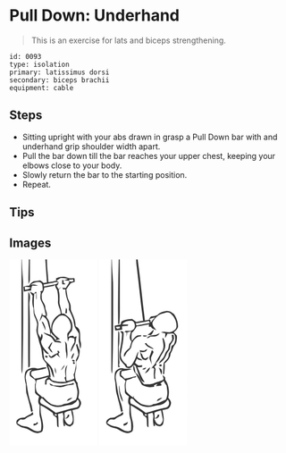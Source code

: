 # Pull Down: Underhand
> This is an exercise for lats and biceps strengthening.

``` 
id: 0093 
type: isolation 
primary: latissimus dorsi 
secondary: biceps brachii 
equipment: cable 
``` 

## Steps

 - Sitting upright with your abs drawn in grasp a Pull Down bar with and underhand grip shoulder width apart.
 - Pull the bar down till the bar reaches your upper chest, keeping your elbows close to your body.
 - Slowly return the bar to the starting position.
 - Repeat.

## Tips


## Images

<svg width="118pt" height="250pt" viewBox="0 0 118 250" xmlns="http://www.w3.org/2000/svg"><g fill="#FFF"><path d="M0 0h16.34c-.24 47.65-.02 95.3-.13 142.95 0 3.5-.2 7.08.83 10.47.89-5.75.62-11.58.83-17.38.82-30.67.68-61.35.55-92.03-.71-6.32.53-12.67-.38-18.96-.72-8.33-.92-16.7-1.29-25.05h9.42c-.1 10.92-.98 21.86-.4 32.76.96-1.78 1.8-3.7 1.72-5.77.05-9-.02-17.99 0-26.99h20.79c.66 10.34 1.46 20.67 2.18 31.01-1.53.21-3.07.43-4.6.65-1.51-1.3-2.91-2.93-4.88-3.5-2.77.41-5.48 1.3-8.32 1.14-2.42 1.39-4.77 3.12-5.83 5.81-2.72.17-5.4.7-7.99 1.55.15 2.15.3 4.31.46 6.46 3.25-.64 6.5-1.49 9.84-1.36.12-2.34.39-4.69 1.61-6.74 2.61.21 5.22.35 7.84.3-3.28-1.42-6.92-2.85-10.41-.86 3.35-2.86 7.83-4.62 12.25-4.15 5.05 1.3 4.12 7.58 4.19 11.59-1.09.34-2.18.68-3.27 1.03.23.4.68 1.21.9 1.62-.64 2.92-.96 5.97-.38 8.93 1.01 3.75 3.75 6.79 4.61 10.59.86 3.86 2.01 7.65 2.55 11.57l-4.64-1.08c-.05-1.04-.11-2.07-.16-3.1-1.21 3.94-2.76 7.78-3.8 11.78 1.63-2.27 2.88-4.78 4.01-7.33 3.59 1.82 6.35 5.11 7.25 9.06 1.09 5.36 3.67 10.55 2.86 16.15-2.97-1.06-5.9-2.24-8.94-3.07 3 3.08 7.29 4.15 10.73 6.56 1.77 1.98 3.11 4.29 4.65 6.44 2.94.17 5.86.56 8.78.87-1.43-3.56-5.74-2.48-8.67-2.87 2.22-.74 4.46-1.44 6.72-2.06-3.71-2.82-7.45-5.89-9.97-9.85-1.43-6.31 1-13.21 5.54-17.71 1.99-2.12 4.35-4.55 7.55-4.19 4.19-.17 7.58 3.04 9.32 6.58 1.69 3.54 3.13 7.65 1.89 11.57-.78 2.45-3 3.98-4.32 6.11-.42 3.6.36 7.19.92 10.74.92-1.75.57-5.09 3.2-5.17 1.82-.18 3.54.59 5.28 1.01 0 1.72.06 3.45.18 5.17-2.34 4.07-4.92 8.21-5.27 13.03 2.44-2.84 3.58-6.46 5.46-9.64 2.12-3.49 1.46-7.79 2.78-11.57-1.29.51-2.59.99-3.9 1.45l.04-1.57c-2.64-.69-5.25-.32-7.4 1.45-.06-3.66 2.65-5.89 4.67-8.51 1.84-5.61.92-12.3-2.93-16.89-2.03-2.57-4.83-4.34-7.41-6.31-.75 0-2.27.02-3.02.02-.49-4.72-2.18-9.18-3.13-13.79-.21-5.54.63-11.15-.84-16.59-.8-2.48 2.09-3.8 3.28-5.56a222.98 222.98 0 0 0-3.7 3.2c-.91-1.56-1.82-3.13-2.7-4.71 2-.88 2.33-2.87 2.63-4.77-.85-.73-1.69-1.47-2.53-2.21 1.78-1.12 3.56-2.21 5.35-3.29 3.33.12 6.71.15 9.91 1.16-1.76.6-3.54 1.18-5.32 1.75 2.34.29 4.69.41 7.01.84.26 3.6-2.97 6.12-4.27 9.24-1.7.67-3.35.23-4.99-.34.33.95.75 1.85 1.25 2.72.94.17 1.87-.31 2.81-.41.03 5.98 1.4 11.88 3.7 17.38 1.36 3.16 1.65 6.64.99 10.01 2.03 4.28 4.25 8.49 5.71 13.01.97 3.35 1.19 6.86 2.15 10.2 1.49 3.35 4.58 5.85 5.56 9.46.36 3.56-.62 7.15-.04 10.7.92 3.22 1.44 6.52 1.71 9.86 1.24-3.1 1.7-6.46.71-9.68-1.42-5.47.24-11.37-1.92-16.69-.86-2.18-3.03-3.32-4.85-4.58.12-7-2.74-13.51-5.57-19.75-1.57-3.05-.45-6.61-1.56-9.79-.76-3.54-3.18-6.47-3.79-10.05-.64-3.3-.97-6.65-1.5-9.97 1.95-2.65 3.7-5.44 5.71-8.05 1.76-.78 3.65-1.23 5.5-1.79-.07-1.58-.07-3.17-.31-4.73-1.38-.81-3.02-.25-4.51-.25-2.87.6-5.43-1.12-8.14-1.73-4.14-.79-8.45.1-12.2 1.94.11.78.33 2.33.43 3.1-3.48.94-7.03 1.62-10.6 2.09-.45-10.23-2.07-20.4-1.98-30.64H118v250H0V0m70.89 27.84v5.4c1.53.19 3.1.34 4.58-.2-.68-.43-2.06-1.28-2.74-1.71l.12-3.38c-.49-.03-1.47-.08-1.96-.11M27.6 43.07c.75 2.2 2.42 3.84 3.57 5.81-.45 5.61-.97 11.47 1.26 16.82.06 4.34-.04 8.96 2.28 12.82 1.1 2.78 2.28 5.59 2.67 8.57-.19 2.28-.8 4.51-1 6.8-.56 4.3 1.62 8.24 2.5 12.33.72 3.68 1.75 7.29 3.06 10.8 1.62 4.19 1.38 8.74 2.29 13.09.09 4.11 3.5 6.8 5.65 9.95.04.7.1 2.1.13 2.81 1.77 4.01 3.25 8.24 3.07 12.69-6.4 1.47-12.62 3.9-19.19 4.54-1.31-1.72-2.72-3.39-4.46-4.7-.08-1.11-.16-2.22-.23-3.33l1.19-1.91c6.26-1.49 12.83-1.74 18.9-3.96.12-.25.36-.74.48-.98-3.77-.89-7.92 1.16-11.86 1.46-5.57-2.13-13.21-1.07-16.52 4.37-1.51 5.53-.89 11.4.82 16.83-.12 3.79.14 7.59.53 11.37 2.62 8.43 4.78 17.04 6.57 25.69.53-.31 1.58-.93 2.11-1.24-.93-3.24-.95-6.7-2.27-9.82-4.13-10.85-5.08-22.47-7.1-33.81-.55-3.38.5-6.9 2.45-9.65 1.31-1.98 3.96-1.9 5.99-2.54-3.12 1.68-3.82 5.26-2.86 8.46 1.9 1.96 4.38 3.19 6.41 5 1.59 1.77 1.64 4.39.28 6.32-.01 3.69-.02 7.38.07 11.07.97 2.45 3.58 3.59 5.49 5.18-.87 3.78-2.41 8.45.71 11.64.23 5.66-.94 11.47.76 16.99 1.53 5.6 2.23 11.81.91 17.44-5.15 2.53-10.42-.73-14.68-3.49-3.05-2.23-6.97-2.09-10.48-3.03-2.43-.76-4.52-2.28-6.63-3.64 1.14-2.04 2.6-3.9 4.57-5.21 2.28.3 4.99 1.21 6.79-.76 2.98-2.66 7.02-3.45 10.28-5.64-.2-.81-.58-2.43-.78-3.24-.94.89-1.86 1.81-2.76 2.75-2.82 1.21-5.42 2.82-7.99 4.48-2.57.59-5.46.05-7.78 1.52-1.86 1.12-3.78 2.87-3.42 5.28-.36 2.68 2.64 3.76 4.38 5.08 3.49 2.55 8.16 1.95 11.73 4.25 3.89 2.21 7.96 4.77 12.55 4.9 2.51-.52 6.66-.91 6.8-4.23 2.19-9.17-2.94-17.9-2.96-27.01-.04-2-.24-4 .01-5.99 5.7 2.4 10.59 6.27 15.67 9.72 1.28.67 1 2.37 1.46 3.55 1.42 1.1 3.01 1.99 4.34 3.22.6 2.44.44 4.99.59 7.49.21 1.97-.37 4.7 2.14 5.4-.36-5.92-.01-11.89-.81-17.78 2.05-.63 4.11-1.24 6.19-1.79.8 2.3 1.49 4.71.96 7.15-.7 3.67.07 7.34.7 10.95l2-.78c-1.68-3.74-.61-2.9.59-1.02 1.8.88 3.65 1.66 5.51 2.41 2.1-1.23 4.71-2.55 4.91-5.32.73-5.63-.03-11.38-1.65-16.78 2.46-.59 4.96-.98 7.37-1.75 2.54-1.19 3.6-4.05 4.29-6.58.74-3.27-1.63-5.91-3.61-8.16.85-4.54 1.61-9.37.06-13.85-.75-2.03-.9-4.19-.97-6.34-2.68-2.54-3.25-6.35-3.51-9.85-.31-3.76 1.77-7.21 1.66-10.96-.02-2.58-.05-5.16.04-7.74 3.65-4.35 4.6-9.91 4.6-15.42-1.78-2.57-2.42-5.65-3.48-8.53-.35.4-1.05 1.21-1.4 1.61.97 4.35 2.61 8.56 3.16 13.02-1.16 2.4-2.29 4.82-3.38 7.25.4 3.24.25 6.54-.44 9.73-.71 3.29-.83 6.82-2.67 9.75.38 1.68.7 3.38.98 5.08-3.17 2-6.79 3.33-10.58 3.19-.56-7.02-1.33-14.31 1.24-21.04-4.23 3.92-2.99 10.41-2.4 15.53-.36.33-1.08 1-1.45 1.34.57 1.89 1.21 3.77 1.82 5.66-6.26.51-12.72-.14-18.66-2.22-1.33-1.58-2.53-3.26-3.91-4.8.71.43 1.42.87 2.12 1.33-.38-5.45-.89-10.99-3.35-15.96 5.07 4.03 3.84 11.45 8.09 16.02-.29-3.36-.98-6.69-1.8-9.96-1.44-6.18-7.51-9.44-11.08-14.21-1.53-4.27-1.15-8.99-1.94-13.42 2.2 2.41 3.9 6.38 7.85 5.77-4.35-5-10.07-9.92-10.72-16.95 1.53-2.9 3.75-7.73.79-10.28-.47 1.91-.87 3.84-1.3 5.78-1.19-2.13-2.55-4.2-3.37-6.51-.88-4.41.35-8.87.35-13.3-.92-4.76-3.6-8.95-5.19-13.5-1.19-8.71-1.07-17.53-.34-26.28.68-.18 2.05-.55 2.73-.73-.29 3.01-.67 6.16.32 9.09.21-3.47-.05-6.94-.07-10.4-.33-.05-1-.14-1.33-.18-.64.78-1.32 1.53-2.04 2.24-1.83-.86-3.55-1.93-5.37-2.82m-2.12.71c-.31 9.4-.23 18.8-.24 28.2.09 24.38-.2 48.75.14 73.12 2.77-.52 1.92-3.27 2.14-5.14-.25-26.67.53-53.35-.73-80 .04-5.32 2.54-11.72-1.31-16.18m49.58 28.67c.54-.04 1.64-.12 2.19-.17-.19-2.44.84-5.39-1.29-7.25-.46 2.45-.7 4.94-.9 7.42M43.3 83.33c1.49 4.04 3.83 7.74 4.82 11.97 1-3.89-1.06-7.41-2.67-10.79-.72-.4-1.43-.79-2.15-1.18m31.14 26.47c1.68 4.99.43 10.33 1.75 15.37.61 2.73.45 5.54.59 8.31 2.25-6.04.64-12.36.4-18.58.11-2.13-1.41-3.65-2.74-5.1m-22.77 8.83c2.31 1.97 3.35 5.4 6.41 6.39-.99-2.15-2.27-4.16-3.75-6.01 1.05-2.8 2.84-5.3 3.39-8.28-2.74 2.04-3.8 5.43-6.05 7.9m12.52 4.44c.92.82 1.14 1.74.65 2.76-3.34.83-5.98 2.99-8.78 4.87-1.1-.96-2.2-1.91-3.34-2.82.34 2.26 1.76 4.68 4.42 4.32 2.57-.7 4.53-2.71 6.43-4.47 1.52 1.49 3.09 2.93 4.77 4.24-1.24-2.24-4.12-5.19-.82-7.15-.6-.77-1.2-1.55-1.8-2.32-.38.14-1.15.43-1.53.57m19.02 8.39l.44 2.62c1.45-2.68 3.01-5.41 3.3-8.51-2.13 1.29-2.67 3.82-3.74 5.89m-35.06-1.96c-1.41 1.64 2.66 3.53 3.27 1.6-.05-1.48-2.07-2.34-3.27-1.6m36.27 5.62c-.82 1.7 3.04 2.92 3.38 1.13-.43-1.24-2.3-1.99-3.38-1.13m1.13 2.99c-.87 1.22 1.11 3.1 2.15 1.84.84-1.22-1.11-3.08-2.15-1.84M69.1 149.08c2.3-2.07 4.43-4.49 5.21-7.55-2.18 2.17-3.73 4.87-5.21 7.55m-8.08-4.02c-.24 2.93.45 5.81 1.73 8.44.04-2.91-.31-5.85-1.73-8.44m-23.76 73.17c-.39.52-1.16 1.57-1.55 2.09-1.02.08-2.04.17-3.05.26-.08.57-.23 1.71-.3 2.29 2.61.68 4.4-1.28 6.16-2.85-.32-.45-.95-1.34-1.26-1.79z"/><path d="M80.16 27.25c1.79-.18 3.57-.38 5.35-.61.13.63.38 1.9.5 2.54-2.26.39-5.94 1.86-5.85-1.93zM54.89 31.91c3.6-.09 6.99-2.35 10.6-1.14-1.28 2.45-4.18 2.65-6.57 3.24-4.24.76-8.45 1.63-12.69 2.33l-.15-2.81c2.95-.47 5.91-.9 8.81-1.62zM46.67 37.85c4.16-.74 8.35-1.37 12.5-2.18.52-.41 1.54-1.22 2.05-1.63.08 2.72 1.72 4.84 2.9 7.13 1.18 4.81 1.4 9.82 1.14 14.76-.7 6.02 3.72 11.08 3.71 17.04C60.6 76.51 54.98 85.87 56.39 95c-1.31-3.23-2.02-6.65-2.62-10.07-.4-3.06-2.58-5.38-4.11-7.93 2.58-4.42-1.67-8.52-1.41-13.02-.28-4.76-5.07-8.06-4.84-12.96.14-1.92-.54-4.12.71-5.8 1.49-2.21 2.77-4.6 2.55-7.37zM20.61 36.48c2.66.28 5.35.53 7.92 1.28-1.89 2.2-4.73 3.08-7.56 2.84l-.36-4.12zM55.74 98.01c2.09 3.05 5.02 5.35 7.42 8.12-.3.53-.92 1.59-1.22 2.11-1.9-2.77-3.86-5.62-6.9-7.26.24-.99.47-1.98.7-2.97zM36.74 162c5.17-1.34 10.33-2.72 15.49-4.08-1.31 1.43-2.84 2.66-3.99 4.23-.32 1.95-.28 3.93-.35 5.9.48 0 1.42 0 1.89.01.1-1.95.13-3.91.45-5.84 1.11-.47 2.29-.71 3.45-1 1.78 1.74 3.88 3.08 6.21 3.99 5.31.92 10.78 1.81 16.14.75 3.6-1.09 7.13-2.39 10.83-3.12.8 1.47 1.65 2.92 2.57 4.33.36 3.96 2.28 7.69 1.97 11.72-.23 3.32-.44 6.77-2.26 9.67-3.27.96-6.18 2.78-9.27 4.15-2.33 1.07-5.05.62-7.35 1.79-5 2.97-11.12 1.35-16.29-.31-4.09-2.54-7.58-5.99-10.78-9.57-.37.08-1.11.23-1.47.31-2.27-2.64-5.68-4.17-7.39-7.31-1.84-5.06-1.64-10.59.15-15.62m17.03 4.34c.66 1.17.91 3.02 2.64 2.96 4.6.32 8.81 2.98 13.48 2.08 3.91-.09 7.22-2.76 11.14-2.63 1.9-.07 3.77-.44 5.62-.9l-.52-2.17c-4.43 2.19-9.48 2.05-14.18 3.28-4.21 1.2-8.59.35-12.88.22a22.372 22.372 0 0 0-5.3-2.84m23.44 23.92c2.77-.86 5.36-2.35 7.27-4.57-2.91.59-6.23 1.4-7.27 4.57z"/><path d="M43.57 194.15c-3.2-1.4-2.84-6.42.04-8.03 2.79 1.96 4.49 5.09 7.49 6.79 3.86 3.33 8.88 4.97 13.92 5.26 5.64-.02 10.93-2.37 16.53-2.79 3.14-.17 5.48-2.41 7.98-4.02.68-1.11 1.38-2.2 2.1-3.29 3.65 3.14 2.58 10.34-2.58 10.95-9.12 1.46-17.67 5.12-26.67 7.05-5.81-4.63-12.12-8.69-18.81-11.92zM73.98 205.93c2.78-1.61 5.86-2.68 9.03-3.2.32 5.72 4.46 12.16.43 17.34-.76 1.87-2.79 2.04-4.48 1.47-2.76-1.73-4.36-4.78-5.03-7.89 3.27.51 6.68-1.44 6.51-5-.45-.1-1.36-.29-1.82-.38-.63 2.36-1.64 4.63-4.3 5.22-.18-2.52-.44-5.04-.34-7.56zM61.06 207.92c1.01-1.04 3.34.31 2.5 1.68-.97.98-3.3-.38-2.5-1.68z"/></g><g fill="#333"><path d="M16.34 0h.41c.37 8.35.57 16.72 1.29 25.05.91 6.29-.33 12.64.38 18.96.13 30.68.27 61.36-.55 92.03-.21 5.8.06 11.63-.83 17.38-1.03-3.39-.83-6.97-.83-10.47.11-47.65-.11-95.3.13-142.95zM26.17 0h1.32c-.02 9 .05 17.99 0 26.99.08 2.07-.76 3.99-1.72 5.77-.58-10.9.3-21.84.4-32.76z"/><path d="M48.28 0h2.11c-.09 10.24 1.53 20.41 1.98 30.64 3.57-.47 7.12-1.15 10.6-2.09-.1-.77-.32-2.32-.43-3.1 3.75-1.84 8.06-2.73 12.2-1.94 2.71.61 5.27 2.33 8.14 1.73 1.49 0 3.13-.56 4.51.25.24 1.56.24 3.15.31 4.73-1.85.56-3.74 1.01-5.5 1.79-2.01 2.61-3.76 5.4-5.71 8.05.53 3.32.86 6.67 1.5 9.97.61 3.58 3.03 6.51 3.79 10.05 1.11 3.18-.01 6.74 1.56 9.79 2.83 6.24 5.69 12.75 5.57 19.75 1.82 1.26 3.99 2.4 4.85 4.58 2.16 5.32.5 11.22 1.92 16.69.99 3.22.53 6.58-.71 9.68-.27-3.34-.79-6.64-1.71-9.86-.58-3.55.4-7.14.04-10.7-.98-3.61-4.07-6.11-5.56-9.46-.96-3.34-1.18-6.85-2.15-10.2-1.46-4.52-3.68-8.73-5.71-13.01.66-3.37.37-6.85-.99-10.01-2.3-5.5-3.67-11.4-3.7-17.38-.94.1-1.87.58-2.81.41-.5-.87-.92-1.77-1.25-2.72 1.64.57 3.29 1.01 4.99.34 1.3-3.12 4.53-5.64 4.27-9.24-2.32-.43-4.67-.55-7.01-.84 1.78-.57 3.56-1.15 5.32-1.75-3.2-1.01-6.58-1.04-9.91-1.16-1.79 1.08-3.57 2.17-5.35 3.29.84.74 1.68 1.48 2.53 2.21-.3 1.9-.63 3.89-2.63 4.77.88 1.58 1.79 3.15 2.7 4.71 1.23-1.08 2.45-2.15 3.7-3.2-1.19 1.76-4.08 3.08-3.28 5.56 1.47 5.44.63 11.05.84 16.59.95 4.61 2.64 9.07 3.13 13.79.75 0 2.27-.02 3.02-.02 2.58 1.97 5.38 3.74 7.41 6.31 3.85 4.59 4.77 11.28 2.93 16.89-2.02 2.62-4.73 4.85-4.67 8.51 2.15-1.77 4.76-2.14 7.4-1.45l-.04 1.57c1.31-.46 2.61-.94 3.9-1.45-1.32 3.78-.66 8.08-2.78 11.57-1.88 3.18-3.02 6.8-5.46 9.64.35-4.82 2.93-8.96 5.27-13.03-.12-1.72-.18-3.45-.18-5.17-1.74-.42-3.46-1.19-5.28-1.01-2.63.08-2.28 3.42-3.2 5.17-.56-3.55-1.34-7.14-.92-10.74 1.32-2.13 3.54-3.66 4.32-6.11 1.24-3.92-.2-8.03-1.89-11.57-1.74-3.54-5.13-6.75-9.32-6.58-3.2-.36-5.56 2.07-7.55 4.19-4.54 4.5-6.97 11.4-5.54 17.71 2.52 3.96 6.26 7.03 9.97 9.85-2.26.62-4.5 1.32-6.72 2.06 2.93.39 7.24-.69 8.67 2.87-2.92-.31-5.84-.7-8.78-.87-1.54-2.15-2.88-4.46-4.65-6.44-3.44-2.41-7.73-3.48-10.73-6.56 3.04.83 5.97 2.01 8.94 3.07.81-5.6-1.77-10.79-2.86-16.15-.9-3.95-3.66-7.24-7.25-9.06-1.13 2.55-2.38 5.06-4.01 7.33 1.04-4 2.59-7.84 3.8-11.78.05 1.03.11 2.06.16 3.1l4.64 1.08c-.54-3.92-1.69-7.71-2.55-11.57-.86-3.8-3.6-6.84-4.61-10.59-.58-2.96-.26-6.01.38-8.93-.22-.41-.67-1.22-.9-1.62 1.09-.35 2.18-.69 3.27-1.03-.07-4.01.86-10.29-4.19-11.59-4.42-.47-8.9 1.29-12.25 4.15 3.49-1.99 7.13-.56 10.41.86-2.62.05-5.23-.09-7.84-.3-1.22 2.05-1.49 4.4-1.61 6.74-3.34-.13-6.59.72-9.84 1.36-.16-2.15-.31-4.31-.46-6.46 2.59-.85 5.27-1.38 7.99-1.55 1.06-2.69 3.41-4.42 5.83-5.81 2.84.16 5.55-.73 8.32-1.14 1.97.57 3.37 2.2 4.88 3.5 1.53-.22 3.07-.44 4.6-.65-.72-10.34-1.52-20.67-2.18-31.01m31.88 27.25c-.09 3.79 3.59 2.32 5.85 1.93-.12-.64-.37-1.91-.5-2.54-1.78.23-3.56.43-5.35.61m-25.27 4.66c-2.9.72-5.86 1.15-8.81 1.62l.15 2.81c4.24-.7 8.45-1.57 12.69-2.33 2.39-.59 5.29-.79 6.57-3.24-3.61-1.21-7 1.05-10.6 1.14m-8.22 5.94c.22 2.77-1.06 5.16-2.55 7.37-1.25 1.68-.57 3.88-.71 5.8-.23 4.9 4.56 8.2 4.84 12.96-.26 4.5 3.99 8.6 1.41 13.02 1.53 2.55 3.71 4.87 4.11 7.93.6 3.42 1.31 6.84 2.62 10.07-1.41-9.13 4.21-18.49 12.58-22.03.01-5.96-4.41-11.02-3.71-17.04.26-4.94.04-9.95-1.14-14.76-1.18-2.29-2.82-4.41-2.9-7.13-.51.41-1.53 1.22-2.05 1.63-4.15.81-8.34 1.44-12.5 2.18m-26.06-1.37l.36 4.12c2.83.24 5.67-.64 7.56-2.84-2.57-.75-5.26-1-7.92-1.28m35.13 61.53c-.23.99-.46 1.98-.7 2.97 3.04 1.64 5 4.49 6.9 7.26.3-.52.92-1.58 1.22-2.11-2.4-2.77-5.33-5.07-7.42-8.12z"/><path d="M70.89 27.84c.49.03 1.47.08 1.96.11l-.12 3.38c.68.43 2.06 1.28 2.74 1.71-1.48.54-3.05.39-4.58.2v-5.4zM27.6 43.07c1.82.89 3.54 1.96 5.37 2.82.72-.71 1.4-1.46 2.04-2.24.33.04 1 .13 1.33.18.02 3.46.28 6.93.07 10.4-.99-2.93-.61-6.08-.32-9.09-.68.18-2.05.55-2.73.73-.73 8.75-.85 17.57.34 26.28 1.59 4.55 4.27 8.74 5.19 13.5 0 4.43-1.23 8.89-.35 13.3.82 2.31 2.18 4.38 3.37 6.51.43-1.94.83-3.87 1.3-5.78 2.96 2.55.74 7.38-.79 10.28.65 7.03 6.37 11.95 10.72 16.95-3.95.61-5.65-3.36-7.85-5.77.79 4.43.41 9.15 1.94 13.42 3.57 4.77 9.64 8.03 11.08 14.21.82 3.27 1.51 6.6 1.8 9.96-4.25-4.57-3.02-11.99-8.09-16.02 2.46 4.97 2.97 10.51 3.35 15.96-.7-.46-1.41-.9-2.12-1.33 1.38 1.54 2.58 3.22 3.91 4.8 5.94 2.08 12.4 2.73 18.66 2.22-.61-1.89-1.25-3.77-1.82-5.66.37-.34 1.09-1.01 1.45-1.34-.59-5.12-1.83-11.61 2.4-15.53-2.57 6.73-1.8 14.02-1.24 21.04 3.79.14 7.41-1.19 10.58-3.19-.28-1.7-.6-3.4-.98-5.08 1.84-2.93 1.96-6.46 2.67-9.75.69-3.19.84-6.49.44-9.73 1.09-2.43 2.22-4.85 3.38-7.25-.55-4.46-2.19-8.67-3.16-13.02.35-.4 1.05-1.21 1.4-1.61 1.06 2.88 1.7 5.96 3.48 8.53 0 5.51-.95 11.07-4.6 15.42-.09 2.58-.06 5.16-.04 7.74.11 3.75-1.97 7.2-1.66 10.96.26 3.5.83 7.31 3.51 9.85.07 2.15.22 4.31.97 6.34 1.55 4.48.79 9.31-.06 13.85 1.98 2.25 4.35 4.89 3.61 8.16-.69 2.53-1.75 5.39-4.29 6.58-2.41.77-4.91 1.16-7.37 1.75 1.62 5.4 2.38 11.15 1.65 16.78-.2 2.77-2.81 4.09-4.91 5.32-1.86-.75-3.71-1.53-5.51-2.41-1.2-1.88-2.27-2.72-.59 1.02l-2 .78c-.63-3.61-1.4-7.28-.7-10.95.53-2.44-.16-4.85-.96-7.15-2.08.55-4.14 1.16-6.19 1.79.8 5.89.45 11.86.81 17.78-2.51-.7-1.93-3.43-2.14-5.4-.15-2.5.01-5.05-.59-7.49-1.33-1.23-2.92-2.12-4.34-3.22-.46-1.18-.18-2.88-1.46-3.55-5.08-3.45-9.97-7.32-15.67-9.72-.25 1.99-.05 3.99-.01 5.99.02 9.11 5.15 17.84 2.96 27.01-.14 3.32-4.29 3.71-6.8 4.23-4.59-.13-8.66-2.69-12.55-4.9-3.57-2.3-8.24-1.7-11.73-4.25-1.74-1.32-4.74-2.4-4.38-5.08-.36-2.41 1.56-4.16 3.42-5.28 2.32-1.47 5.21-.93 7.78-1.52 2.57-1.66 5.17-3.27 7.99-4.48.9-.94 1.82-1.86 2.76-2.75.2.81.58 2.43.78 3.24-3.26 2.19-7.3 2.98-10.28 5.64-1.8 1.97-4.51 1.06-6.79.76-1.97 1.31-3.43 3.17-4.57 5.21 2.11 1.36 4.2 2.88 6.63 3.64 3.51.94 7.43.8 10.48 3.03 4.26 2.76 9.53 6.02 14.68 3.49 1.32-5.63.62-11.84-.91-17.44-1.7-5.52-.53-11.33-.76-16.99-3.12-3.19-1.58-7.86-.71-11.64-1.91-1.59-4.52-2.73-5.49-5.18-.09-3.69-.08-7.38-.07-11.07 1.36-1.93 1.31-4.55-.28-6.32-2.03-1.81-4.51-3.04-6.41-5-.96-3.2-.26-6.78 2.86-8.46-2.03.64-4.68.56-5.99 2.54-1.95 2.75-3 6.27-2.45 9.65 2.02 11.34 2.97 22.96 7.1 33.81 1.32 3.12 1.34 6.58 2.27 9.82-.53.31-1.58.93-2.11 1.24-1.79-8.65-3.95-17.26-6.57-25.69-.39-3.78-.65-7.58-.53-11.37-1.71-5.43-2.33-11.3-.82-16.83 3.31-5.44 10.95-6.5 16.52-4.37 3.94-.3 8.09-2.35 11.86-1.46-.12.24-.36.73-.48.98-6.07 2.22-12.64 2.47-18.9 3.96l-1.19 1.91c.07 1.11.15 2.22.23 3.33 1.74 1.31 3.15 2.98 4.46 4.7 6.57-.64 12.79-3.07 19.19-4.54.18-4.45-1.3-8.68-3.07-12.69-.03-.71-.09-2.11-.13-2.81-2.15-3.15-5.56-5.84-5.65-9.95-.91-4.35-.67-8.9-2.29-13.09a68.521 68.521 0 0 1-3.06-10.8c-.88-4.09-3.06-8.03-2.5-12.33.2-2.29.81-4.52 1-6.8-.39-2.98-1.57-5.79-2.67-8.57-2.32-3.86-2.22-8.48-2.28-12.82-2.23-5.35-1.71-11.21-1.26-16.82-1.15-1.97-2.82-3.61-3.57-5.81M36.74 162c-1.79 5.03-1.99 10.56-.15 15.62 1.71 3.14 5.12 4.67 7.39 7.31.36-.08 1.1-.23 1.47-.31 3.2 3.58 6.69 7.03 10.78 9.57 5.17 1.66 11.29 3.28 16.29.31 2.3-1.17 5.02-.72 7.35-1.79 3.09-1.37 6-3.19 9.27-4.15 1.82-2.9 2.03-6.35 2.26-9.67.31-4.03-1.61-7.76-1.97-11.72a63.18 63.18 0 0 1-2.57-4.33c-3.7.73-7.23 2.03-10.83 3.12-5.36 1.06-10.83.17-16.14-.75-2.33-.91-4.43-2.25-6.21-3.99-1.16.29-2.34.53-3.45 1-.32 1.93-.35 3.89-.45 5.84-.47-.01-1.41-.01-1.89-.01.07-1.97.03-3.95.35-5.9 1.15-1.57 2.68-2.8 3.99-4.23-5.16 1.36-10.32 2.74-15.49 4.08m6.83 32.15c6.69 3.23 13 7.29 18.81 11.92 9-1.93 17.55-5.59 26.67-7.05 5.16-.61 6.23-7.81 2.58-10.95-.72 1.09-1.42 2.18-2.1 3.29-2.5 1.61-4.84 3.85-7.98 4.02-5.6.42-10.89 2.77-16.53 2.79-5.04-.29-10.06-1.93-13.92-5.26-3-1.7-4.7-4.83-7.49-6.79-2.88 1.61-3.24 6.63-.04 8.03m30.41 11.78c-.1 2.52.16 5.04.34 7.56 2.66-.59 3.67-2.86 4.3-5.22.46.09 1.37.28 1.82.38.17 3.56-3.24 5.51-6.51 5 .67 3.11 2.27 6.16 5.03 7.89 1.69.57 3.72.4 4.48-1.47 4.03-5.18-.11-11.62-.43-17.34-3.17.52-6.25 1.59-9.03 3.2m-12.92 1.99c-.8 1.3 1.53 2.66 2.5 1.68.84-1.37-1.49-2.72-2.5-1.68z"/><path d="M25.48 43.78c3.85 4.46 1.35 10.86 1.31 16.18 1.26 26.65.48 53.33.73 80-.22 1.87.63 4.62-2.14 5.14-.34-24.37-.05-48.74-.14-73.12.01-9.4-.07-18.8.24-28.2zM75.06 72.45c.2-2.48.44-4.97.9-7.42 2.13 1.86 1.1 4.81 1.29 7.25-.55.05-1.65.13-2.19.17zM43.3 83.33c.72.39 1.43.78 2.15 1.18 1.61 3.38 3.67 6.9 2.67 10.79-.99-4.23-3.33-7.93-4.82-11.97zM74.44 109.8c1.33 1.45 2.85 2.97 2.74 5.1.24 6.22 1.85 12.54-.4 18.58-.14-2.77.02-5.58-.59-8.31-1.32-5.04-.07-10.38-1.75-15.37zM51.67 118.63c2.25-2.47 3.31-5.86 6.05-7.9-.55 2.98-2.34 5.48-3.39 8.28 1.48 1.85 2.76 3.86 3.75 6.01-3.06-.99-4.1-4.42-6.41-6.39zM64.19 123.07c.38-.14 1.15-.43 1.53-.57.6.77 1.2 1.55 1.8 2.32-3.3 1.96-.42 4.91.82 7.15-1.68-1.31-3.25-2.75-4.77-4.24-1.9 1.76-3.86 3.77-6.43 4.47-2.66.36-4.08-2.06-4.42-4.32 1.14.91 2.24 1.86 3.34 2.82 2.8-1.88 5.44-4.04 8.78-4.87.49-1.02.27-1.94-.65-2.76zM83.21 131.46c1.07-2.07 1.61-4.6 3.74-5.89-.29 3.1-1.85 5.83-3.3 8.51l-.44-2.62zM48.15 129.5c1.2-.74 3.22.12 3.27 1.6-.61 1.93-4.68.04-3.27-1.6zM84.42 135.12c1.08-.86 2.95-.11 3.38 1.13-.34 1.79-4.2.57-3.38-1.13zM85.55 138.11c1.04-1.24 2.99.62 2.15 1.84-1.04 1.26-3.02-.62-2.15-1.84zM69.1 149.08c1.48-2.68 3.03-5.38 5.21-7.55-.78 3.06-2.91 5.48-5.21 7.55zM61.02 145.06c1.42 2.59 1.77 5.53 1.73 8.44-1.28-2.63-1.97-5.51-1.73-8.44zM53.77 166.34c1.88.71 3.67 1.65 5.3 2.84 4.29.13 8.67.98 12.88-.22 4.7-1.23 9.75-1.09 14.18-3.28l.52 2.17c-1.85.46-3.72.83-5.62.9-3.92-.13-7.23 2.54-11.14 2.63-4.67.9-8.88-1.76-13.48-2.08-1.73.06-1.98-1.79-2.64-2.96zM77.21 190.26c1.04-3.17 4.36-3.98 7.27-4.57-1.91 2.22-4.5 3.71-7.27 4.57zM37.26 218.23c.31.45.94 1.34 1.26 1.79-1.76 1.57-3.55 3.53-6.16 2.85.07-.58.22-1.72.3-2.29 1.01-.09 2.03-.18 3.05-.26.39-.52 1.16-1.57 1.55-2.09z"/></g></svg>
<svg width="118pt" height="250pt" viewBox="0 0 118 250" xmlns="http://www.w3.org/2000/svg"><g fill="#FFF"><path d="M0 0h16.3c-.31 47.67-.03 95.34-.16 143.01-.03 3.49-.19 7.05.91 10.41.24-1.45.41-2.9.52-4.36 1.17-35.66.99-71.34.97-107.01C18.91 28 16.96 14.04 16.75 0h9.33c-.74 28.88-1.18 57.78-.8 86.66.18.13.54.39.72.51.19-.13.55-.41.73-.55.97-6.82.68-13.74.81-20.61-.08-22 .16-44.01-.12-66.01h22.14c-.21 4.99.79 9.91 1.28 14.86 2.73 22.47 4.84 45.03 7.93 67.46-3.06.55-6.13 1.04-9.17 1.67-1.89-1.34-3.63-2.9-5.62-4.09-4.88.59-10.12.74-14.32 3.63-.34 1.32-.69 2.63-1.04 3.94-2.7.48-5.38 1.07-8.07 1.59.23 2.11.52 4.22.84 6.33 3.09-.34 6.19-.71 9.28-1.09-.09-1.47-.18-2.95-.26-4.42 2.61-.39 5.23-.61 7.86-.79.13-.43.4-1.3.53-1.73-2.71.05-5.43.09-8.14-.14 3.06-4.25 8.45-5.06 13.33-4.83 4.06 2.01 5.04 8.12 2 11.41-2.76 2.64-6.88 2.52-10.4 1.98-.69.57-1.39 1.14-2.09 1.71.78.11 2.34.31 3.12.42-.07 2.1-.12 4.2-.17 6.3.36-2.08.7-4.16 1.03-6.24 1.7-.55 3.42-1.06 5.15-1.52-.64 2.52-1.45 5.02-1.76 7.61-.38 2.37 1.27 4.35 2.39 6.26-.84 2.76-1.62 5.54-2.43 8.31-3.58 3.28-8.86 6.52-7.64 12.21 1.01-1.21 1.85-2.54 2.57-3.94 1.71-4.02 6.89-5.68 7.27-10.42.97-6.61 5.98-13.11 13.11-13.28l.16-1.56c-1.94.3-4.03.03-5.89.75-2.76 1.74-4.57 4.57-6.65 7-.88-3.54-.7-7.18-.15-10.76 2.52-2.7 5.17-5.39 6.6-8.88 5.55-.33 10.98-1.59 16.43-2.61l-.12 3.23c.7-.01 2.1-.05 2.79-.06.36.54 1.07 1.63 1.42 2.17 1.96.87 3.89 1.81 5.84 2.7-2.26-3.23-6.36-6.68-4.92-11.1 2.67-4.88 6.74-9.41 12.2-11.12 3.46-1.15 7.4-2.71 10.96-1.18 5.59 4.19 9.07 11.17 8.81 18.17-.17 4.49-4.98 6.52-8.59 7.83-4.04.26-8.11-1.57-12.07-.04 1.9.59 3.82 1.12 5.74 1.64-.2 2.06-.34 4.12-.35 6.19 1.34-1.84 2.35-3.89 3.3-5.95 3.12.64 8.07-2.03 9.56 2.08 1.35 4.3.85 9.43-1.8 13.18-3.38.23-2.51 3.77-3.16 6.08-.44 1.99-1.78 3.6-2.83 5.3-.26 2.22-.25 4.67-1.66 6.54-1.53 2.34-4.06 3.92-5.34 6.43-.62 4.87-.39 9.81-.99 14.69l1.67-.13c.32-4.73 1.11-9.47.58-14.22 4.2-3.2 7.77-7.61 8.06-13.11 1.36-2.31 2.42-4.78 3.21-7.33.96-3.34 4.14-5.61 4.72-9.09.39-2.61.98-5.38.3-7.98-1.12-1.54-2.64-2.73-3.99-4.05 2.02-2.23 4.75-4.13 5.64-7.14.4-6.24-1.81-12.28-5.29-17.41-2.86-2.47-6.3-4.84-10.3-4.27-4.31.75-8.98 1.89-11.92 5.4-2.74 1.27-5.7 1.87-8.71 1.89-1.03 1.26-2.03 2.54-3 3.84 2.73-1.06 5.49-2.07 8.38-2.58-1.95 2.24-3.91 4.47-5.7 6.84-.31-1.38-.63-2.75-.94-4.13-2.28.61-4.58 1.19-6.88 1.75-3.55-27.36-6.02-54.86-9.75-82.19l.63-.01H118v250H0V0m64.92 101.04c1.14.15 3.4.47 4.54.63 2.08-2.08 3.24-4.79 3.85-7.64-2.79 2.36-5 5.33-8.39 7.01m-39.44-5.15c-.69 16.27-.17 32.59-.28 48.89.9-.28 1.81-.56 2.72-.84-.38-.36-1.14-1.07-1.52-1.42.35-1.85.82-3.73.54-5.63-.91-6.28-.5-12.64-.89-18.96 1.06-5.97.91-12.04.78-18.08.07-1.46-.67-2.74-1.35-3.96m2.6.37c.79 1.28 1.61 2.53 2.47 3.76-.39 6.7-.94 13.42-2.54 19.96-.85 4.57-1.3 9.36-.31 13.95 1.67 3.16 4.16 5.8 6.64 8.35.73 1.51 1.56 3.25 3.48 3.39 3.45 1.56 6.4-1.77 8.44-4.15.9.69 2.27.99 2.76 2.11 1.78 5.01 3.22 10.16 5.36 15.03 1.44 2.68 2.91 6.28 6.52 6.25-4.29-6.16-6.7-13.25-9.71-20.06 2.04-.07 4.09-.22 6.12-.45.08-.56.25-1.69.33-2.26-1.65.09-3.29.22-4.93.38-1.63-1.07-3.33-2.11-4.69-3.53.68-2.03 1.64-3.93 2.47-5.9 2.03 1.95 4.64 2.72 7.44 2.03-2-1.78-5.02-2.06-6.75-4.1.03-2.53 1.06-4.89 1.46-7.36-2.99 3.54-3.03 8.56-5.88 12.22-1.96 3.56-3.96 9.19-9.16 7.9-.41-.96-.83-1.92-1.24-2.88-4.94-3.48-8.86-9.6-7.18-15.8 1.46-8.85 3.88-17.65 3.38-26.7-.19-2.36-2.87-1.73-4.48-2.14m47.97 4.99c-2.86.21-5.7.61-8.41 1.58a28.82 28.82 0 0 0-3.92 2.44c2.1.81 3.52-.86 5.08-1.78 2.28-.02 4.57.15 6.85-.08 2.35-.58 4.05-2.51 5.56-4.28-1.87.33-3.47 1.33-5.16 2.12m21.1-.06c.32 2.23 1.02 4.52.54 6.78-.92 2.15-2.52 3.92-3.97 5.73-.35 2.1-.63 4.22-1.19 6.28-.89 2.03-2.9 3.36-3.65 5.48-1.11 2.84-2.08 5.9-4.3 8.11-1.94 1.9-3.84 3.92-4.78 6.52 3.48-2.15 6.71-4.97 8.58-8.66 1.59-3.03 2.58-6.4 4.87-9.02 1.86-1.94 1.66-4.71 2.1-7.16 1.36-3.19 4.26-5.66 4.88-9.18-.01-1.6-.31-3.17-.54-4.75-.63-.03-1.91-.1-2.54-.13m-38.85 1.12c.9 1.71 5.08 1.6 6.19.14-1.94-.43-4.27-.78-6.19-.14m26.43 3.57c.94 5.52 2.83 11.5.01 16.82-3.33 5.95-6.97 11.75-10.18 17.78-1.55 2.05-3.65 3.74-4.49 6.26l1.8-1.4c.62.61 1.24 1.23 1.85 1.85-.72 4.38-.78 8.83-.03 13.22.44-.02 1.32-.05 1.77-.06-1.5-4.35-.18-8.85.09-13.26-.45-1.09-1.11-2.07-1.71-3.07.92-.76 1.82-1.53 2.71-2.31l-.32-2.56c2.06-1.89 4.02-3.97 5.07-6.6 1.92-4.68 5.57-8.52 6.76-13.52 1.28-4.58-.31-9.33-2.18-13.5-.29.08-.87.26-1.15.35m-23.68 6.7c2.15 4.73 7.49 6.56 12.11 7.96-2.75-3.47-8-3.92-9.99-8.19-.53.06-1.59.17-2.12.23m-.95 10.09c-1.99-.1-3.97-.33-5.91-.78 1.24 4.24 1.19 8.92 4.23 12.45 1.34.29 2.68.63 4.01 1.02 1.82-.94 3.12-2.49 3.76-4.44-1.5.67-2.95 1.47-4.46 2.13-3.09-.65-3.61-4.14-4.7-6.56l-.6.36c-.31-.67-.94-2-1.26-2.67 3.41.6 8.64.53 9.02-4.03-1.39.8-2.75 1.63-4.09 2.52m10.23-.53c-.65 2.52-1.49 4.99-2.59 7.36-1.42 2.8.52 5.77 1.52 8.39.34 1.08.68 2.17 1.07 3.24-.05-2.86-.92-5.63-1.01-8.47.61-2.8 2.17-5.28 3.38-7.86-.12-.51-.37-1.53-.49-2.05-.47-.15-1.41-.46-1.88-.61m11.02 19.05c-2.76 1.1 1.16 3.66 2.35 1.7 1.04-1.47-1.27-2.33-2.35-1.7m-35.29.84c-1.28 4.08-.16 8.45 2.94 11.4-1.25-3.72-1.03-7.92-2.94-11.4m11.52 5.42c2.49.94 4.48.11 5.36-2.37-1.89.55-3.7 1.32-5.36 2.37m3.54 5.52c3.56-1.36 6.62-4.31 6.94-8.28-3.06 2.01-4.69 5.48-6.94 8.28m18.2-7.85c.28.33.82 1 1.09 1.34.93 2.81 1.86 5.63 2.9 8.41.49-1.93 1.33-3.95.48-5.91-.43-2.19-2.75-2.91-4.47-3.84m-57.9 5.76c-1.08 3.15-.76 6.61-.89 9.89 2.02 6.91.83 14.32 3.08 21.18 1.91 7.66 4.23 15.21 5.65 22.98.55-.31 1.66-.93 2.21-1.24-.87-3.22-1.01-6.63-2.25-9.75-4.14-10.87-5.08-22.52-7.12-33.89-.71-4.98 1.72-12.26 7.86-11.82 2-.06-1.25 1.22-1.49 1.07-1.41 2.15-1.51 4.81-.82 7.23 2.47 2.48 5.99 3.91 7.72 7.13-2.25 4.07-.66 8.88-1.1 13.29-.47 3.51 3.33 5.13 5.56 7.02-.97 3.87-2.25 8.5.76 11.84-.04 3.72-.22 7.44-.21 11.16.09 4.45 2.14 8.56 2.36 12.99.09 3.19.3 6.41-.1 9.58-4.81 3.19-10.34-.03-14.48-2.76-2.69-2.02-6.06-2.47-9.28-2.98-3.16-.4-5.77-2.35-8.36-4.03 1.32-1.75 2.29-4.26 4.64-4.82 1.61-.03 3.21.14 4.82.07 2.35-1.26 4.32-3.19 6.85-4.14 2.53-1.17 7.13-2.06 4.59-5.89-1 .87-1.96 1.77-2.9 2.7-2.78 1.22-5.34 2.84-7.93 4.39-2.57.69-5.47.16-7.82 1.6-1.86 1.13-3.73 2.93-3.44 5.32-.34 2.69 2.62 3.79 4.39 5.12 3.49 2.5 8.12 1.98 11.71 4.24 3.38 1.97 6.85 3.97 10.72 4.78 2.94.33 6.36-.36 8.44-2.61 1.65-5.49.69-11.33-.82-16.74-1.57-5.83-1.66-11.87-1.57-17.86 5.3 2.91 10.37 6.19 15.21 9.79 1.31.72 1.24 2.31 1.57 3.57 1.43 1.11 3.01 2.02 4.34 3.26.93 3.75.26 7.69.95 11.48.44.38 1.34 1.12 1.78 1.49-.2-5.96.11-11.97-.72-17.88 1.95-.61 3.88-1.29 5.89-1.7 1.25 2.1 1.64 4.55 1.16 6.95-.75 3.7.08 7.4.71 11.04l2.06-.74c-1.66-3.94-.61-2.92.55-.96 3.06 1.92 7.5 3.05 9.65-.74 2.31-6.12.68-12.97-.69-19.16 2.42-.49 4.88-.85 7.24-1.63 2.75-1.48 4.11-4.73 4.37-7.7.19-2.91-2.01-5.04-3.65-7.15 1.8-8.19.95-17.22-4.09-24.13-.06-1.12-.12-2.23-.17-3.35-1.09-1.04-2.17-2.09-3.26-3.13.08 2.25 2.66 5.7-.3 6.98-4.18 1.91-8.77 2.67-12.93 4.63-3.86.98-7.95.98-11.89.74-4.98-4.3-5.51-12.15-11.27-15.52 1.74 5.2 4.99 9.71 7.48 14.57 1.15 2.65 4.18 3.07 6.56 4.08 3.48 1.69 7.41.45 11.08.25-.13-.44-.38-1.31-.5-1.74 1.61-.71 3.23-1.42 4.87-2.07-.71 1.02-1.46 2-2.2 2.99 2.41-.13 4.81-.37 7.19-.8.1-.37.32-1.11.42-1.48-.38-.36-1.15-1.09-1.54-1.45 1.44-1.13 2.98-2.12 4.42-3.26.67 2.31 2.2 4.1 3.69 5.91 1.05 6.4 2.3 13.53-1.09 19.46-5.56 1.81-10.4 5.74-16.5 5.73-4.78 3.41-11.22 1.45-16.38-.13-3.77-2.28-6.84-5.54-10.05-8.53 0-.64 0-1.91-.01-2.54-.22.58-.68 1.74-.9 2.32-2.22-1.64-4.4-3.33-6.37-5.26-.81-.82-1.61-1.63-2.43-2.43-1.22-5.14-1.85-10.61.3-15.61 2.97-.77 5.96-1.6 8.59-3.25 1.52-.8 4.17.46 4.3-2.16-5.31.86-10.35 3-15.75 3.41-1.32-1.83-2.8-3.53-4.64-4.85.12-1.67.32-3.34.72-4.96 4.53-.97 9.24-1.31 13.57-3.08-3.95-.65-8.02.17-11.92-.84-3.94-1.41-7.98 1.43-10.2 4.53m5.1 17.81c-.6 7.87.79 15.95 5.12 22.66-.2-6.11-4.29-11.27-4.33-17.39-.1-1.78-.34-3.55-.79-5.27m50.63 21.6c2.83-.81 5.45-2.34 7.35-4.62-2.96.56-6.3 1.42-7.35 4.62M32.6 220.88l-.24 2.06c2.92.71 5.9-1.61 5.91-4.63-1.81 1.03-3.68 1.94-5.67 2.57z"/><path d="M48.9 85.82c5.88-.86 11.83-1.55 17.53-3.26.32.68.95 2.04 1.27 2.71-5.9 1.12-11.8 2.25-17.68 3.41-.38-.96-.75-1.91-1.12-2.86zM22.12 90.66c1.89-.2 3.78-.37 5.67-.53-.04.58-.13 1.73-.18 2.31-1.3.24-2.59.48-3.89.74-.53-.84-1.07-1.68-1.6-2.52zM42.2 193.5c-.56-2.03-1.35-4.36-.07-6.3 2.42-1.76 4.23 1.58 5.68 3.08 3.75 3.42 8.1 6.58 13.24 7.41 6.72 1.71 13.22-1.55 19.83-2.17 4.54-.36 8.49-3.44 10.75-7.27 3.93 3.3 2.18 10.69-3.27 10.89-8.88 1.41-17.19 5-25.94 6.91-6.24-4.9-12.94-9.35-20.22-12.55zM73.99 205.78c2.9-1.23 5.82-2.5 8.95-3.07.69 3.76 1.46 7.5 2.18 11.25.68 2.94-1.18 5.65-3.08 7.68-4.64 1.02-7.11-4.31-8.11-7.96 3.34.5 6.83-1.47 6.53-5.14-.5-.06-1.5-.17-1.99-.22-.41 2.42-1.72 4.36-4.13 5.2-.2-2.57-.3-5.16-.35-7.74zM61.17 207.97c.98-1.13 3.26.28 2.43 1.64-.95 1.1-3.22-.33-2.43-1.64z"/></g><g fill="#333"><path d="M16.3 0h.45c.21 14.04 2.16 28 1.79 42.05.02 35.67.2 71.35-.97 107.01-.11 1.46-.28 2.91-.52 4.36-1.1-3.36-.94-6.92-.91-10.41.13-47.67-.15-95.34.16-143.01zM26.08 0h1.34c.28 22 .04 44.01.12 66.01-.13 6.87.16 13.79-.81 20.61-.18.14-.54.42-.73.55-.18-.12-.54-.38-.72-.51-.38-28.88.06-57.78.8-86.66z"/><path d="M49.56 0h2.58l-.63.01c3.73 27.33 6.2 54.83 9.75 82.19 2.3-.56 4.6-1.14 6.88-1.75.31 1.38.63 2.75.94 4.13 1.79-2.37 3.75-4.6 5.7-6.84-2.89.51-5.65 1.52-8.38 2.58.97-1.3 1.97-2.58 3-3.84 3.01-.02 5.97-.62 8.71-1.89 2.94-3.51 7.61-4.65 11.92-5.4 4-.57 7.44 1.8 10.3 4.27 3.48 5.13 5.69 11.17 5.29 17.41-.89 3.01-3.62 4.91-5.64 7.14 1.35 1.32 2.87 2.51 3.99 4.05.68 2.6.09 5.37-.3 7.98-.58 3.48-3.76 5.75-4.72 9.09-.79 2.55-1.85 5.02-3.21 7.33-.29 5.5-3.86 9.91-8.06 13.11.53 4.75-.26 9.49-.58 14.22l-1.67.13c.6-4.88.37-9.82.99-14.69 1.28-2.51 3.81-4.09 5.34-6.43 1.41-1.87 1.4-4.32 1.66-6.54 1.05-1.7 2.39-3.31 2.83-5.3.65-2.31-.22-5.85 3.16-6.08 2.65-3.75 3.15-8.88 1.8-13.18-1.49-4.11-6.44-1.44-9.56-2.08-.95 2.06-1.96 4.11-3.3 5.95.01-2.07.15-4.13.35-6.19-1.92-.52-3.84-1.05-5.74-1.64 3.96-1.53 8.03.3 12.07.04 3.61-1.31 8.42-3.34 8.59-7.83.26-7-3.22-13.98-8.81-18.17-3.56-1.53-7.5.03-10.96 1.18-5.46 1.71-9.53 6.24-12.2 11.12-1.44 4.42 2.66 7.87 4.92 11.1-1.95-.89-3.88-1.83-5.84-2.7-.35-.54-1.06-1.63-1.42-2.17-.69.01-2.09.05-2.79.06l.12-3.23c-5.45 1.02-10.88 2.28-16.43 2.61-1.43 3.49-4.08 6.18-6.6 8.88-.55 3.58-.73 7.22.15 10.76 2.08-2.43 3.89-5.26 6.65-7 1.86-.72 3.95-.45 5.89-.75l-.16 1.56c-7.13.17-12.14 6.67-13.11 13.28-.38 4.74-5.56 6.4-7.27 10.42-.72 1.4-1.56 2.73-2.57 3.94-1.22-5.69 4.06-8.93 7.64-12.21.81-2.77 1.59-5.55 2.43-8.31-1.12-1.91-2.77-3.89-2.39-6.26.31-2.59 1.12-5.09 1.76-7.61-1.73.46-3.45.97-5.15 1.52-.33 2.08-.67 4.16-1.03 6.24.05-2.1.1-4.2.17-6.3-.78-.11-2.34-.31-3.12-.42.7-.57 1.4-1.14 2.09-1.71 3.52.54 7.64.66 10.4-1.98 3.04-3.29 2.06-9.4-2-11.41-4.88-.23-10.27.58-13.33 4.83 2.71.23 5.43.19 8.14.14-.13.43-.4 1.3-.53 1.73-2.63.18-5.25.4-7.86.79.08 1.47.17 2.95.26 4.42-3.09.38-6.19.75-9.28 1.09-.32-2.11-.61-4.22-.84-6.33 2.69-.52 5.37-1.11 8.07-1.59.35-1.31.7-2.62 1.04-3.94 4.2-2.89 9.44-3.04 14.32-3.63 1.99 1.19 3.73 2.75 5.62 4.09 3.04-.63 6.11-1.12 9.17-1.67-3.09-22.43-5.2-44.99-7.93-67.46-.49-4.95-1.49-9.87-1.28-14.86m-.66 85.82c.37.95.74 1.9 1.12 2.86 5.88-1.16 11.78-2.29 17.68-3.41-.32-.67-.95-2.03-1.27-2.71-5.7 1.71-11.65 2.4-17.53 3.26m-26.78 4.84c.53.84 1.07 1.68 1.6 2.52 1.3-.26 2.59-.5 3.89-.74.05-.58.14-1.73.18-2.31-1.89.16-3.78.33-5.67.53z"/><path d="M64.92 101.04c3.39-1.68 5.6-4.65 8.39-7.01-.61 2.85-1.77 5.56-3.85 7.64-1.14-.16-3.4-.48-4.54-.63zM25.48 95.89c.68 1.22 1.42 2.5 1.35 3.96.13 6.04.28 12.11-.78 18.08.39 6.32-.02 12.68.89 18.96.28 1.9-.19 3.78-.54 5.63.38.35 1.14 1.06 1.52 1.42-.91.28-1.82.56-2.72.84.11-16.3-.41-32.62.28-48.89z"/><path d="M28.08 96.26c1.61.41 4.29-.22 4.48 2.14.5 9.05-1.92 17.85-3.38 26.7-1.68 6.2 2.24 12.32 7.18 15.8.41.96.83 1.92 1.24 2.88 5.2 1.29 7.2-4.34 9.16-7.9 2.85-3.66 2.89-8.68 5.88-12.22-.4 2.47-1.43 4.83-1.46 7.36 1.73 2.04 4.75 2.32 6.75 4.1-2.8.69-5.41-.08-7.44-2.03-.83 1.97-1.79 3.87-2.47 5.9 1.36 1.42 3.06 2.46 4.69 3.53 1.64-.16 3.28-.29 4.93-.38-.08.57-.25 1.7-.33 2.26-2.03.23-4.08.38-6.12.45 3.01 6.81 5.42 13.9 9.71 20.06-3.61.03-5.08-3.57-6.52-6.25-2.14-4.87-3.58-10.02-5.36-15.03-.49-1.12-1.86-1.42-2.76-2.11-2.04 2.38-4.99 5.71-8.44 4.15-1.92-.14-2.75-1.88-3.48-3.39-2.48-2.55-4.97-5.19-6.64-8.35-.99-4.59-.54-9.38.31-13.95 1.6-6.54 2.15-13.26 2.54-19.96-.86-1.23-1.68-2.48-2.47-3.76zM76.05 101.25c1.69-.79 3.29-1.79 5.16-2.12-1.51 1.77-3.21 3.7-5.56 4.28-2.28.23-4.57.06-6.85.08-1.56.92-2.98 2.59-5.08 1.78a28.82 28.82 0 0 1 3.92-2.44c2.71-.97 5.55-1.37 8.41-1.58zM97.15 101.19c.63.03 1.91.1 2.54.13.23 1.58.53 3.15.54 4.75-.62 3.52-3.52 5.99-4.88 9.18-.44 2.45-.24 5.22-2.1 7.16-2.29 2.62-3.28 5.99-4.87 9.02-1.87 3.69-5.1 6.51-8.58 8.66.94-2.6 2.84-4.62 4.78-6.52 2.22-2.21 3.19-5.27 4.3-8.11.75-2.12 2.76-3.45 3.65-5.48.56-2.06.84-4.18 1.19-6.28 1.45-1.81 3.05-3.58 3.97-5.73.48-2.26-.22-4.55-.54-6.78zM58.3 102.31c1.92-.64 4.25-.29 6.19.14-1.11 1.46-5.29 1.57-6.19-.14z"/><path d="M84.73 105.88c.28-.09.86-.27 1.15-.35 1.87 4.17 3.46 8.92 2.18 13.5-1.19 5-4.84 8.84-6.76 13.52-1.05 2.63-3.01 4.71-5.07 6.6l.32 2.56c-.89.78-1.79 1.55-2.71 2.31.6 1 1.26 1.98 1.71 3.07-.27 4.41-1.59 8.91-.09 13.26-.45.01-1.33.04-1.77.06-.75-4.39-.69-8.84.03-13.22-.61-.62-1.23-1.24-1.85-1.85l-1.8 1.4c.84-2.52 2.94-4.21 4.49-6.26 3.21-6.03 6.85-11.83 10.18-17.78 2.82-5.32.93-11.3-.01-16.82zM61.05 112.58c.53-.06 1.59-.17 2.12-.23 1.99 4.27 7.24 4.72 9.99 8.19-4.62-1.4-9.96-3.23-12.11-7.96zM60.1 122.67c1.34-.89 2.7-1.72 4.09-2.52-.38 4.56-5.61 4.63-9.02 4.03.32.67.95 2 1.26 2.67l.6-.36c1.09 2.42 1.61 5.91 4.7 6.56 1.51-.66 2.96-1.46 4.46-2.13-.64 1.95-1.94 3.5-3.76 4.44-1.33-.39-2.67-.73-4.01-1.02-3.04-3.53-2.99-8.21-4.23-12.45 1.94.45 3.92.68 5.91.78zM70.33 122.14c.47.15 1.41.46 1.88.61.12.52.37 1.54.49 2.05-1.21 2.58-2.77 5.06-3.38 7.86.09 2.84.96 5.61 1.01 8.47-.39-1.07-.73-2.16-1.07-3.24-1-2.62-2.94-5.59-1.52-8.39 1.1-2.37 1.94-4.84 2.59-7.36z"/><path d="M81.35 141.19c1.08-.63 3.39.23 2.35 1.7-1.19 1.96-5.11-.6-2.35-1.7zM46.06 142.03c1.91 3.48 1.69 7.68 2.94 11.4-3.1-2.95-4.22-7.32-2.94-11.4zM57.58 147.45c1.66-1.05 3.47-1.82 5.36-2.37-.88 2.48-2.87 3.31-5.36 2.37zM61.12 152.97c2.25-2.8 3.88-6.27 6.94-8.28-.32 3.97-3.38 6.92-6.94 8.28zM79.32 145.12c1.72.93 4.04 1.65 4.47 3.84.85 1.96.01 3.98-.48 5.91-1.04-2.78-1.97-5.6-2.9-8.41a70.7 70.7 0 0 0-1.09-1.34z"/><path d="M21.42 150.88c2.22-3.1 6.26-5.94 10.2-4.53 3.9 1.01 7.97.19 11.92.84-4.33 1.77-9.04 2.11-13.57 3.08-.4 1.62-.6 3.29-.72 4.96 1.84 1.32 3.32 3.02 4.64 4.85 5.4-.41 10.44-2.55 15.75-3.41-.13 2.62-2.78 1.36-4.3 2.16-2.63 1.65-5.62 2.48-8.59 3.25-2.15 5-1.52 10.47-.3 15.61.82.8 1.62 1.61 2.43 2.43 1.97 1.93 4.15 3.62 6.37 5.26.22-.58.68-1.74.9-2.32.01.63.01 1.9.01 2.54 3.21 2.99 6.28 6.25 10.05 8.53 5.16 1.58 11.6 3.54 16.38.13 6.1.01 10.94-3.92 16.5-5.73 3.39-5.93 2.14-13.06 1.09-19.46-1.49-1.81-3.02-3.6-3.69-5.91-1.44 1.14-2.98 2.13-4.42 3.26.39.36 1.16 1.09 1.54 1.45-.1.37-.32 1.11-.42 1.48-2.38.43-4.78.67-7.19.8.74-.99 1.49-1.97 2.2-2.99-1.64.65-3.26 1.36-4.87 2.07.12.43.37 1.3.5 1.74-3.67.2-7.6 1.44-11.08-.25-2.38-1.01-5.41-1.43-6.56-4.08-2.49-4.86-5.74-9.37-7.48-14.57 5.76 3.37 6.29 11.22 11.27 15.52 3.94.24 8.03.24 11.89-.74 4.16-1.96 8.75-2.72 12.93-4.63 2.96-1.28.38-4.73.3-6.98 1.09 1.04 2.17 2.09 3.26 3.13.05 1.12.11 2.23.17 3.35 5.04 6.91 5.89 15.94 4.09 24.13 1.64 2.11 3.84 4.24 3.65 7.15-.26 2.97-1.62 6.22-4.37 7.7-2.36.78-4.82 1.14-7.24 1.63 1.37 6.19 3 13.04.69 19.16-2.15 3.79-6.59 2.66-9.65.74-1.16-1.96-2.21-2.98-.55.96l-2.06.74c-.63-3.64-1.46-7.34-.71-11.04.48-2.4.09-4.85-1.16-6.95-2.01.41-3.94 1.09-5.89 1.7.83 5.91.52 11.92.72 17.88-.44-.37-1.34-1.11-1.78-1.49-.69-3.79-.02-7.73-.95-11.48-1.33-1.24-2.91-2.15-4.34-3.26-.33-1.26-.26-2.85-1.57-3.57-4.84-3.6-9.91-6.88-15.21-9.79-.09 5.99 0 12.03 1.57 17.86 1.51 5.41 2.47 11.25.82 16.74-2.08 2.25-5.5 2.94-8.44 2.61-3.87-.81-7.34-2.81-10.72-4.78-3.59-2.26-8.22-1.74-11.71-4.24-1.77-1.33-4.73-2.43-4.39-5.12-.29-2.39 1.58-4.19 3.44-5.32 2.35-1.44 5.25-.91 7.82-1.6 2.59-1.55 5.15-3.17 7.93-4.39.94-.93 1.9-1.83 2.9-2.7 2.54 3.83-2.06 4.72-4.59 5.89-2.53.95-4.5 2.88-6.85 4.14-1.61.07-3.21-.1-4.82-.07-2.35.56-3.32 3.07-4.64 4.82 2.59 1.68 5.2 3.63 8.36 4.03 3.22.51 6.59.96 9.28 2.98 4.14 2.73 9.67 5.95 14.48 2.76.4-3.17.19-6.39.1-9.58-.22-4.43-2.27-8.54-2.36-12.99-.01-3.72.17-7.44.21-11.16-3.01-3.34-1.73-7.97-.76-11.84-2.23-1.89-6.03-3.51-5.56-7.02.44-4.41-1.15-9.22 1.1-13.29-1.73-3.22-5.25-4.65-7.72-7.13-.69-2.42-.59-5.08.82-7.23.24.15 3.49-1.13 1.49-1.07-6.14-.44-8.57 6.84-7.86 11.82 2.04 11.37 2.98 23.02 7.12 33.89 1.24 3.12 1.38 6.53 2.25 9.75-.55.31-1.66.93-2.21 1.24-1.42-7.77-3.74-15.32-5.65-22.98-2.25-6.86-1.06-14.27-3.08-21.18.13-3.28-.19-6.74.89-9.89M42.2 193.5c7.28 3.2 13.98 7.65 20.22 12.55 8.75-1.91 17.06-5.5 25.94-6.91 5.45-.2 7.2-7.59 3.27-10.89-2.26 3.83-6.21 6.91-10.75 7.27-6.61.62-13.11 3.88-19.83 2.17-5.14-.83-9.49-3.99-13.24-7.41-1.45-1.5-3.26-4.84-5.68-3.08-1.28 1.94-.49 4.27.07 6.3m31.79 12.28c.05 2.58.15 5.17.35 7.74 2.41-.84 3.72-2.78 4.13-5.2.49.05 1.49.16 1.99.22.3 3.67-3.19 5.64-6.53 5.14 1 3.65 3.47 8.98 8.11 7.96 1.9-2.03 3.76-4.74 3.08-7.68-.72-3.75-1.49-7.49-2.18-11.25-3.13.57-6.05 1.84-8.95 3.07m-12.82 2.19c-.79 1.31 1.48 2.74 2.43 1.64.83-1.36-1.45-2.77-2.43-1.64z"/><path d="M26.52 168.69c.45 1.72.69 3.49.79 5.27.04 6.12 4.13 11.28 4.33 17.39-4.33-6.71-5.72-14.79-5.12-22.66zM77.15 190.29c1.05-3.2 4.39-4.06 7.35-4.62-1.9 2.28-4.52 3.81-7.35 4.62zM32.6 220.88c1.99-.63 3.86-1.54 5.67-2.57-.01 3.02-2.99 5.34-5.91 4.63l.24-2.06z"/></g></svg>